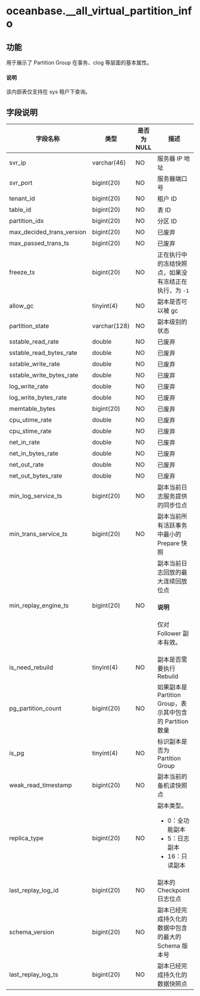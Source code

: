 # oceanbase.__all_virtual_partition_info

## 功能

用于展示了 Partition Group 在事务、clog 等层面的基本属性。

<main id="notice" type='explain'>
  <h4>说明</h4>
  <p> 该内部表仅支持在 sys 租户下查询。</p>
</main>

## 字段说明

| 字段名称 | 类型 | 是否为 NULL | 描述 |
| --- | --- | --- | --- |
| svr_ip | varchar(46) | NO | 服务器 IP 地址 |
| svr_port |  bigint(20) | NO | 服务器端口号 |
| tenant_id |  bigint(20) | NO | 租户 ID |
| table_id |  bigint(20) | NO | 表 ID |
| partition_idx |  bigint(20) | NO | 分区 ID |
| max_decided_trans_version |  bigint(20) | NO | 已废弃 |
| max_passed_trans_ts |  bigint(20) | NO | 已废弃 |
| freeze_ts |  bigint(20) | NO | 正在执行中的冻结快照点，如果没有冻结正在执行，为 `-1` |
| allow_gc | tinyint(4) | NO | 副本是否可以被 gc |
| partition_state | varchar(128) | NO | 副本级别的状态 |
| sstable_read_rate | double | NO | 已废弃 |
| sstable_read_bytes_rate | double | NO | 已废弃 |
| sstable_write_rate | double | NO | 已废弃 |
| sstable_write_bytes_rate | double | NO | 已废弃 |
| log_write_rate | double | NO | 已废弃 |
| log_write_bytes_rate | double | NO | 已废弃 |
| memtable_bytes | bigint(20) | NO | 已废弃 |
| cpu_utime_rate | double | NO | 已废弃 |
| cpu_stime_rate | double | NO | 已废弃 |
| net_in_rate | double | NO | 已废弃 |
| net_in_bytes_rate | double | NO | 已废弃 |
| net_out_rate | double | NO | 已废弃 |
| net_out_bytes_rate | double | NO | 已废弃 |
| min_log_service_ts | bigint(20) | NO | 副本当前日志服务提供的同步位点 |
| min_trans_service_ts | bigint(20) | NO | 副本当前所有活跃事务中最小的 Prepare 快照 |
| min_replay_engine_ts | bigint(20) | NO | 副本当前日志回放的最大连续回放位点 <main id="notice" type='explain'><h4>说明</h4><p>仅对 Follower 副本有效。</p></main> |
| is_need_rebuild | tinyint(4) | NO | 副本是否需要执行 Rebuild |
| pg_partition_count | bigint(20) | NO | 如果副本是 Partition Group，表示其中包含的 Partition 数量 |
| is_pg | tinyint(4) | NO | 标识副本是否为 Partition Group |
| weak_read_timestamp | bigint(20) | NO | 副本当前的备机读快照点 |
| replica_type | bigint(20) | NO | 副本类型。<ul><li>0：全功能副本</li><li>5：日志副本</li><li>16：只读副本</li><ul> |
| last_replay_log_id | bigint(20) | NO | 副本的 Checkpoint 日志位点 |
| schema_version | bigint(20) | NO | 副本已经完成持久化的数据中包含的最大的 Schema 版本号 |
| last_replay_log_ts | bigint(20) | NO | 副本已经完成持久化的数据快照点 |
